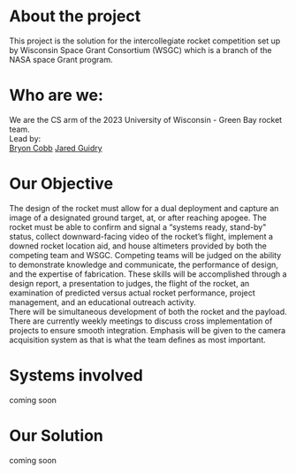 # About the project  
This project is the solution for the intercollegiate rocket competition set up by Wisconsin Space Grant	
Consortium (WSGC) which is a branch of the NASA  space Grant program.

# Who are we:  
We are the CS arm of the 2023 University of Wisconsin - Green Bay rocket team.   
Lead by:  
[Bryon Cobb](https://www.linkedin.com/in/bryon-cobb-34380a251/)
[Jared Guidry](https://www.linkedin.com/in/jguidry/)

# Our Objective  
The design of the rocket must allow for a dual deployment and capture an image of a designated ground target, at, or after reaching apogee. The rocket must be able to confirm and signal a “systems ready, stand-by" status, collect downward-facing video of the rocket’s flight, implement a downed rocket location aid, and house altimeters provided by both the competing team and WSGC.    Competing teams will be judged on the ability to demonstrate knowledge and communicate, the performance of design, and the expertise of fabrication.   These skills will be accomplished through a design report, a presentation to judges, the flight of the rocket, an examination of predicted versus actual rocket performance, project management, and an educational outreach activity.    
There will be simultaneous development of both the rocket and the payload. There are currently weekly meetings to discuss cross implementation of projects to ensure smooth integration. Emphasis will be given to the camera acquisition system as that is what the team defines as most important.    

# Systems involved  
coming soon

# Our Solution  
coming soon
